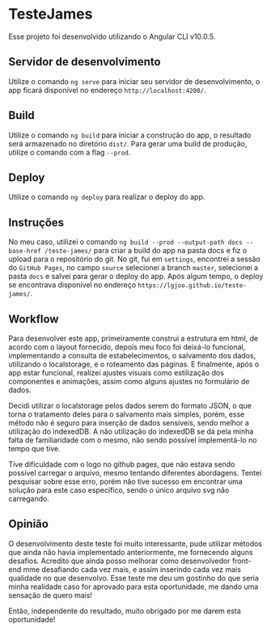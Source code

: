 # TesteJames

Esse projeto foi desenvolvido utilizando o Angular CLI v10.0.5.

## Servidor de desenvolvimento

Utilize o comando `ng serve` para iniciar seu servidor de desenvolvimento, o app ficará disponível no endereço `http://localhost:4200/`.

## Build

Utilize o comando `ng build` para iniciar a construção do app, o resultado será armazenado no diretório `dist/`. Para gerar uma build de produção, utilize o comando com a flag `--prod`.

## Deploy

Utilize o comando `ng deploy` para realizar o deploy do app.

## Instruções

No meu caso, utilizei o comando  `ng build --prod --output-path docs --base-href /teste-james/` para criar a build do app na pasta docs e fiz o upload para o repositório do git. No git, fui em `settings`, encontrei a sessão do `GitHub Pages`, no campo `source` selecionei a branch `master`, selecionei a pasta `docs` e salvei para gerar o deploy do app. Após algum tempo, o deploy se encontrava disponível no endereço `https://lgjoo.github.io/teste-james/`. 

## Workflow

Para desenvolver este app, primeiramente construi a estrutura em html, de acordo com o layout fornecido, depois meu foco foi deixá-lo funcional, implementando a consulta de estabelecimentos, o salvamento dos dados, utilizando o localstorage, e o roteamento das páginas. E finalmente, após o app estar funcional, realizei ajustes visuais como estilização dos componentes e animações, assim como alguns ajustes no formulário de dados.

Decidi utilizar o localstorage pelos dados serem do formato JSON, o que torna o tratamento deles para o salvamento mais simples, porém, esse método não é seguro para inserção de dados sensíveis, sendo melhor a utilização do indexedDB. A não utilização do indexedDB se dá pela minha falta de familiaridade com o mesmo, não sendo possível implementá-lo no tempo que tive.

Tive dificuldade com o logo no github pages, que não estava sendo possível carregar o arquivo, mesmo tentando diferentes abordagens. Tentei pesquisar sobre esse erro, porém não tive sucesso em encontrar uma solução para este caso específico, sendo o único arquivo svg não carregando.

## Opinião

O desenvolvimento deste teste foi muito interessante, pude utilizar métodos que ainda não havia implementado anteriormente, me fornecendo alguns desafios. Acredito que ainda posso  melhorar como desenvolvedor front-end mme desafiando cada vez mais, e assim inserindo cada vez mais qualidade no que desenvolvo. Esse teste me deu um gostinho do que seria minha realidade caso for aprovado para esta oportunidade, me dando uma sensação de quero mais! 

Então, independente do resultado, muito obrigado por me darem esta oportunidade!